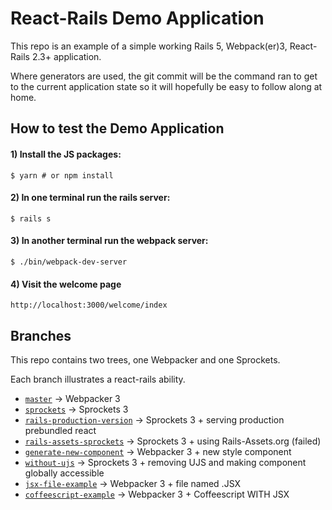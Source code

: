 # React-Rails Demo Application

This repo is an example of a simple working Rails 5, Webpack(er)3, React-Rails 2.3+ application.

Where generators are used, the git commit will be the command ran to get to the current application state so it will hopefully be easy to follow along at home.

## How to test the Demo Application

#### 1) Install the JS packages:

```
$ yarn # or npm install
```

#### 2) In one terminal run the rails server:

```
$ rails s
```

#### 3) In another terminal run the webpack server:

```
$ ./bin/webpack-dev-server
```

#### 4) Visit the welcome page

```
http://localhost:3000/welcome/index
```

## Branches

This repo contains two trees, one Webpacker and one Sprockets.

Each branch illustrates a react-rails ability.

* [`master`](https://github.com/BookOfGreg/react-rails-example-app) -> Webpacker 3
* [`sprockets`](https://github.com/BookOfGreg/react-rails-example-app/tree/sprockets) -> Sprockets 3
* [`rails-production-version`](https://github.com/BookOfGreg/react-rails-example-app/compare/sprockets...rails-production-version?expand=1) -> Sprockets 3 + serving production prebundled react
* [`rails-assets-sprockets`](https://github.com/BookOfGreg/react-rails-example-app/compare/sprockets...rails-assets-sprockets?expand=1) -> Sprockets 3 + using Rails-Assets.org (failed)
* [`generate-new-component`](https://github.com/BookOfGreg/react-rails-example-app/compare/master...generate-new-component?expand=1) -> Webpacker 3 + new style component
* [`without-ujs`](https://github.com/BookOfGreg/react-rails-example-app/compare/master...without-ujs?expand=1) -> Sprockets 3 + removing UJS and making component globally accessible
* [`jsx-file-example`](https://github.com/BookOfGreg/react-rails-example-app/compare/master...jsx-file-example?expand=1) -> Webpacker 3 + file named .JSX
* [`coffeescript-example`](https://github.com/BookOfGreg/react-rails-example-app/compare/master...coffeescript-example?expand=1) -> Webpacker 3 + Coffeescript WITH JSX
